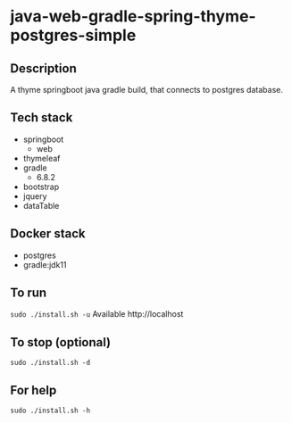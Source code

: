 # java-web-gradle-spring-thyme-postgres-simple

## Description
A thyme springboot java gradle build,
that connects to postgres database.

## Tech stack
- springboot
  - web
- thymeleaf
- gradle
  - 6.8.2
- bootstrap
- jquery
- dataTable

## Docker stack
- postgres
- gradle:jdk11

## To run
`sudo ./install.sh -u`
Available http://localhost

## To stop (optional)
`sudo ./install.sh -d`

## For help
`sudo ./install.sh -h`
